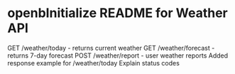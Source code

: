 # openbInitialize README for Weather API
GET /weather/today - returns current weather
GET /weather/forecast - returns 7-day forecast
POST /weather/report - user weather reports
Added response example for /weather/today
Explain status codes
